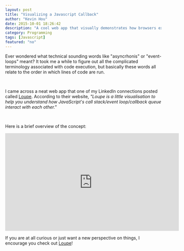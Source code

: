 ```yaml
---
layout: post
title: "Visualizing a Javascript Callback"
author: "Kevin Hou"
date: 2015-10-01 18:26:42
description: "A cool web app that visually demonstrates how browsers execute Javascript's call stacks/event loops/callbacks."
category: Programming
tags: [Javascript]
featured: "no"
---
```

Ever wondered what technical sounding words like "asyncrhonis" or "event-loops" meant? It took me a while to figure out all the complicated terminology associated with code execution, but basically these words all relate to the order in which lines of code are run.

<br />

I came across a neat web app that one of my LinkedIn connections posted called <a href="http://latentflip.com/loupe/?code=JC5vbignYnV0dG9uJywgJ2NsaWNrJywgZnVuY3Rpb24gb25DbGljaygpIHsKICAgIHNldFRpbWVvdXQoZnVuY3Rpb24gdGltZXIoKSB7CiAgICAgICAgY29uc29sZS5sb2coJ1lvdSBjbGlja2VkIHRoZSBidXR0b24hJyk7ICAgIAogICAgfSwgMjAwMCk7Cn0pOwoKY29uc29sZS5sb2coIkhpISIpOwoKc2V0VGltZW91dChmdW5jdGlvbiB0aW1lb3V0KCkgewogICAgY29uc29sZS5sb2coIkNsaWNrIHRoZSBidXR0b24hIik7Cn0sIDUwMDApOwoKY29uc29sZS5sb2coIldlbGNvbWUgdG8gbG91cGUuIik7!!!" target="_blank">Loupe</a>. According to their website, <i>"Loupe is a little visualisation to help you understand how JavaScript's call stack/event loop/callback queue interact with each other."</i>

<br />

Here is a brief overview of the concept:
<iframe width="560" height="315" src="https://www.youtube.com/embed/8aGhZQkoFbQ" frameborder="0" allowfullscreen></iframe>

<br />

If you are at all curious or just want a new perspective on things, I encourage you check out <a href="http://latentflip.com/loupe/?code=JC5vbignYnV0dG9uJywgJ2NsaWNrJywgZnVuY3Rpb24gb25DbGljaygpIHsKICAgIHNldFRpbWVvdXQoZnVuY3Rpb24gdGltZXIoKSB7CiAgICAgICAgY29uc29sZS5sb2coJ1lvdSBjbGlja2VkIHRoZSBidXR0b24hJyk7ICAgIAogICAgfSwgMjAwMCk7Cn0pOwoKY29uc29sZS5sb2coIkhpISIpOwoKc2V0VGltZW91dChmdW5jdGlvbiB0aW1lb3V0KCkgewogICAgY29uc29sZS5sb2coIkNsaWNrIHRoZSBidXR0b24hIik7Cn0sIDUwMDApOwoKY29uc29sZS5sb2coIldlbGNvbWUgdG8gbG91cGUuIik7!!!" target="_blank">Loupe</a>!